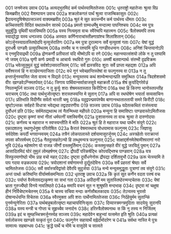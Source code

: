 001	जनमेजय उवाच
001a	अत्यद्भुतमिदं कर्म पार्थस्यामिततेजसः
001c	धृतराष्ट्रो महातेजाः श्रुत्वा विप्र किमब्रवीत्
002	वैशम्पायन उवाच
002a	शक्रलोकगतं पार्थं श्रुत्वा राजाम्बिकासुतः
002c	द्वैपायनादृषिश्रेष्ठात्सञ्जयं वाक्यमब्रवीत्
003a	श्रुतं मे सूत कार्त्स्न्येन कर्म पार्थस्य धीमतः
003c	कच्चित्तवापि विदितं यथातथ्येन सारथे
004a	प्रमत्तो ग्राम्यधर्मेषु मन्दात्मा पापनिश्चयः
004c	मम पुत्रः सुदुर्बुद्धिः पृथिवीं घातयिष्यति
005a	यस्य नित्यमृता वाचः स्वैरेष्वपि महात्मनः
005c	त्रैलोक्यमपि तस्य स्याद्योद्धा यस्य धनञ्जयः
006a	अस्यतः कर्णिनाराचांस्तीक्ष्णाग्रांश्च शिलाशितान्
006c	कोऽर्जुनस्याग्रतस्तिष्ठेदपि मृत्युर्जरातिगः
007a	मम पुत्रा दुरात्मानः सर्वे मृत्युवशं गताः
007c	येषां युद्धं दुराधर्षैः पाण्डवैः प्रत्युपस्थितम्
008a	तस्यैव च न पश्यामि युधि गाण्डीवधन्वनः
008c	अनिशं चिन्तयानोऽपि य एनमुदियाद्रथी
009a	द्रोणकर्णौ प्रतीयातां यदि भीष्मोऽपि वा रणे
009c	महान्स्यात्संशयो लोके न तु पश्यामि नो जयम्
010a	घृणी कर्णः प्रमादी च आचार्यः स्थविरो गुरुः
010c	अमर्षी बलवान्पार्थः संरम्भी दृढविक्रमः
011a	भवेत्सुतुमुलं युद्धं सर्वशोऽप्यपराजितम्
011c	सर्वे ह्यस्त्रविदः शूराः सर्वे प्राप्ता महद्यशः
012a	अपि सर्वेश्वरत्वं हि न वाञ्छेरन्पराजिताः
012c	वधे नूनं भवेच्छान्तिस्तेषां वा फल्गुनस्य वा
013a	न तु हन्तार्जुनस्यास्ति जेता वास्य न विद्यते
013c	मन्युस्तस्य कथं शाम्येन्मन्दान्प्रति समुत्थितः
014a	त्रिदशेशसमो वीरः खाण्डवेऽग्निमतर्पयत्
014c	जिगाय पार्थिवान्सर्वान्राजसूये महाक्रतौ
015a	शेषं कुर्याद्गिरेर्वज्रं निपतन्मूर्ध्नि सञ्जय
015c	न तु कुर्युः शराः शेषमस्तास्तात किरीटिना
016a	यथा हि किरणा भानोस्तपन्तीह चराचरम्
016c	तथा पार्थभुजोत्सृष्टाः शरास्तप्स्यन्ति मे सुतान्
017a	अपि वा रथघोषेण भयार्ता सव्यसाचिनः
017c	प्रतिभाति विदीर्णेव सर्वतो भारती चमूः
018a	यदुद्वपन्प्रवपंश्चैव बाणान्स्थाताततायी समरे किरीटी
018c	सृष्टोऽन्तकः सर्वहरो विधात्रा भवेद्यथा तद्वदपारणीयः
019	सञ्जय उवाच
019a	यदेतत्कथितं राजंस्त्वया दुर्योधनं प्रति
019c	सर्वमेतद्यथात्थ त्वं नैतन्मिथ्या महीपते
020a	मन्युना हि समाविष्टाः पाण्डवास्तेऽमितौजसः
020c	दृष्ट्वा कृष्णां सभां नीतां धर्मपत्नीं यशस्विनीम्
021a	दुःशासनस्य ता वाचः श्रुत्वा ते दारुणोदयाः
021c	कर्णस्य च महाराज न स्वप्स्यन्तीति मे मतिः
022a	श्रुतं हि ते महाराज यथा पार्थेन संयुगे
022c	एकादशतनुः स्थाणुर्धनुषा परितोषितः
023a	कैरातं वेषमास्थाय योधयामास फल्गुनम्
023c	जिज्ञासुः सर्वदेवेशः कपर्दी भगवान्स्वयम्
024a	तत्रैनं लोकपालास्ते दर्शयामासुरर्जुनम्
024c	अस्त्रहेतोः पराक्रान्तं तपसा कौरवर्षभम्
025a	नैतदुत्सहतेऽन्यो हि लब्धुमन्यत्र फल्गुनात्
025c	साक्षाद्दर्शनमेतेषामीश्वराणां नरो भुवि
026a	महेश्वरेण यो राजन्न जीर्णो ग्रस्तमूर्तिमान्
026c	कस्तमुत्सहते वीरं युद्धे जरयितुं पुमान्
027a	आसादितमिदं घोरं तुमुलं लोमहर्षणम्
027c	द्रौपदीं परिकर्षद्भिः कोपयद्भिश्च पाण्डवान्
028a	यत्र विस्फुरमाणोष्ठो भीमः प्राह वचो महत्
028c	दृष्ट्वा दुर्योधनेनोरू द्रौपद्या दर्शितावुभौ
029a	ऊरू भेत्स्यामि ते पाप गदया वज्रकल्पया
029c	त्रयोदशानां वर्षाणामन्ते दुर्द्यूतदेविनः
030a	सर्वे प्रहरतां श्रेष्ठाः सर्वे चामिततेजसः
030c	सर्वे सर्वास्त्रविद्वांसो देवैरपि सुदुर्जयाः
031a	मन्ये मन्युसमुद्धूताः पुत्राणां तव संयुगे
031c	अन्तं पार्थाः करिष्यन्ति वीर्यामर्षसमन्विताः
032	धृतराष्ट्र उवाच
032a	किं कृतं सूत कर्णेन वदता परुषं वचः
032c	पर्याप्तं वैरमेतावद्यत्कृष्णा सा सभां गता
033a	अपीदानीं मम सुतास्तिष्ठेरन्मन्दचेतसः
033c	येषां भ्राता गुरुर्ज्येष्ठो विनये नावतिष्ठते
034a	ममापि वचनं सूत न शुश्रूषति मन्दभाक्
034c	दृष्ट्वा मां चक्षुषा हीनं निर्विचेष्टमचेतनम्
035a	ये चास्य सचिवा मन्दाः कर्णसौबलकादयः
035c	तेऽप्यस्य भूयसो दोषान्वर्धयन्ति विचेतसः
036a	स्वैरमुक्ता अपि शराः पार्थेनामिततेजसा
036c	निर्दहेयुर्मम सुतान्किं पुनर्मन्युनेरिताः
037a	पार्थबाहुबलोत्सृष्टा महाचापविनिःसृताः
037c	दिव्यास्त्रमन्त्रमुदिताः सादयेयुः सुरानपि
038a	यस्य मन्त्री च गोप्ता च सुहृच्चैव जनार्दनः
038c	हरिस्त्रैलोक्यनाथः स किं नु तस्य न निर्जितम्
039a	इदं च सुमहच्चित्रमर्जुनस्येह सञ्जय
039c	महादेवेन बाहुभ्यां यत्समेत इति श्रुतिः
040a	प्रत्यक्षं सर्वलोकस्य खाण्डवे यत्कृतं पुरा
040c	फल्गुनेन सहायार्थे वह्नेर्दामोदरेण च
041a	सर्वथा नास्ति मे पुत्रः सामात्यः सहबान्धवः
041c	क्रुद्धे पार्थे च भीमे च वासुदेवे च सात्वते
